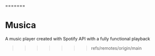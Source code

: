 
=======
# Musica
A music player created with Spotify API with a fully functional playback
>>>>>>> refs/remotes/origin/main

